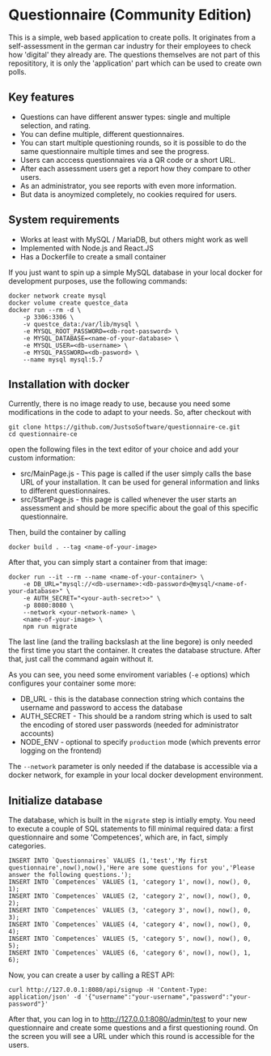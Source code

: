 # Questionnaire (Community Edition)

This is a simple, web based application to create polls. It originates from a self-assessment in the german
car industry for their employees to check how 'digital' they already are. The questions themselves are not
part of this reposititory, it is only the 'application' part which can be used to create own polls.

## Key features

- Questions can have different answer types: single and multiple selection, and rating.
- You can define multiple, different questionnaires.
- You can start multiple questioning rounds, so it is possible to do the same questionnaire multiple times and see the progress.
- Users can acccess questionnaires via a QR code or a short URL.
- After each assessment users get a report how they compare to other users.
- As an administrator, you see reports with even more information.
- But data is anoymized completely, no cookies required for users.


## System requirements

- Works at least with MySQL / MariaDB, but others might work as well
- Implemented with Node.js and React.JS
- Has a Dockerfile to create a small container

If you just want to spin up a simple MySQL database in your local docker for development purposes, use the following
commands:

    docker network create mysql
    docker volume create questce_data
    docker run --rm -d \
        -p 3306:3306 \
        -v questce_data:/var/lib/mysql \
        -e MYSQL_ROOT_PASSWORD=<db-root-password> \
        -e MYSQL_DATABASE=<name-of-your-database> \
        -e MYSQL_USER=<db-username> \
        -e MYSQL_PASSWORD=<db-pasword> \
        --name mysql mysql:5.7

## Installation with docker

Currently, there is no image ready to use, because you need some modifications in the code to adapt to
your needs. So, after checkout with

    git clone https://github.com/JustsoSoftware/questionnaire-ce.git
    cd questionnaire-ce
    
    
open the following files in the text editor of your choice and add your custom information:

- src/MainPage.js - This page is called if the user simply calls the base URL of your installation. It can be used for general information and links to different questionnaires. 
- src/StartPage.js - this page is called whenever the user starts an assessment and should be more specific about the goal of this specific questionnaire.

Then, build the container by calling

    docker build . --tag <name-of-your-image>
    
After that, you can simply start a container from that image:

    docker run --it --rm --name <name-of-your-container> \
        -e DB_URL="mysql://<db-username>:<db-password>@mysql/<name-of-your-database>" \
        -e AUTH_SECRET="<your-auth-secret>>" \
        -p 8080:8080 \
        --network <your-network-name> \
        <name-of-your-image> \
        npm run migrate
        
The last line (and the trailing backslash at the line begore) is only needed the first time you start the container.
It creates the database structure. After that, just call the command again without it.

As you can see, you need some enviroment variables (`-e` options) which configures your container some more:

- DB_URL - this is the database connection string which contains the username and password to access the database
- AUTH_SECRET - This should be a random string which is used to salt the encoding of stored user passwords (needed for administrator accounts)
- NODE_ENV - optional to specify `production` mode (which prevents error logging on the frontend)

The `--network` parameter is only needed if the database is accessible via a docker network, for example in your local
docker development environment.

## Initialize database

The database, which is built in the `migrate` step is intially empty. You need to execute a couple of SQL statements to fill minimal required data: a first questionnaire and some 'Competences', which are, in fact, simply categories.

    INSERT INTO `Questionnaires` VALUES (1,'test','My first questionnaire',now(),now(),'Here are some questions for you','Please answer the following questions.');
    INSERT INTO `Competences` VALUES (1, 'category 1', now(), now(), 0, 1);
    INSERT INTO `Competences` VALUES (2, 'category 2', now(), now(), 0, 2);
    INSERT INTO `Competences` VALUES (3, 'category 3', now(), now(), 0, 3);
    INSERT INTO `Competences` VALUES (4, 'category 4', now(), now(), 0, 4);
    INSERT INTO `Competences` VALUES (5, 'category 5', now(), now(), 0, 5);
    INSERT INTO `Competences` VALUES (6, 'category 6', now(), now(), 1, 6);

Now, you can create a user by calling a REST API:

    curl http://127.0.0.1:8080/api/signup -H 'Content-Type: application/json' -d '{"username":"your-username","password":"your-password"}'
    
After that, you can log in to http://127.0.0.1:8080/admin/test to your new questionnaire and create some questions and a first questioning round.
On the screen you will see a URL under which this round is accessible for the users.
